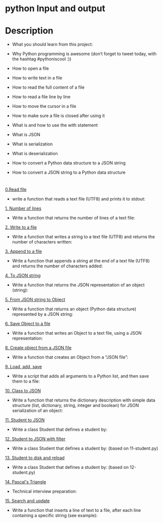 # python Input and output
# Description
* What you should learn from this project:

* Why Python programming is awesome (don’t forget to tweet today, with the hashtag #pythoniscool :))
* How to open a file
* How to write text in a file
* How to read the full content of a file
* How to read a file line by line
* How to move the cursor in a file
* How to make sure a file is closed after using it
* What is and how to use the with statement
* What is JSON
* What is serialization
* What is deserialization
* How to convert a Python data structure to a JSON string
* How to convert a JSON string to a Python data structure
#
 [0.Read file](https://github.com/chrisokwisa/alx-higher_level_programming/blob/master/0x0B-python-input_output/0-read_file.py)
* write a function that reads a text file (UTF8) and prints it to stdout:

[1. Number of lines](https://github.com/chrisokwisa/alx-higher_level_programming/blob/master/0x0B-python-input_output/number_of_lines.py)
* Write a function that returns the number of lines of a text file:

[2. Write to a file](https://github.com/chrisokwisa/alx-higher_level_programming/blob/master/0x0B-python-input_output/1-write_file.py)
* Write a function that writes a string to a text file (UTF8) and returns the number of characters written:

[3. Append to a file](https://github.com/chrisokwisa/alx-higher_level_programming/blob/master/0x0B-python-input_output/2-append_write.py)
* Write a function that appends a string at the end of a text file (UTF8) and returns the number of characters added:

[4. To JSON string](https://github.com/chrisokwisa/alx-higher_level_programming/blob/master/0x0B-python-input_output/3-to_json_string.py)
* Write a function that returns the JSON representation of an object (string):

[5. From JSON string to Object](https://github.com/chrisokwisa/alx-higher_level_programming/blob/master/0x0B-python-input_output/4-from_json_string.py)
* Write a function that returns an object (Python data structure) represented by a JSON string:

[6. Save Object to a file](https://github.com/chrisokwisa/alx-higher_level_programming/blob/master/0x0B-python-input_output/5-save_to_json_file.py)
* Write a function that writes an Object to a text file, using a JSON representation:

[8. Create object from a JSON file](https://github.com/chrisokwisa/alx-higher_level_programming/blob/master/0x0B-python-input_output/6-load_from_json_file.py)
* Write a function that creates an Object from a “JSON file”:

[9. Load, add, save](https://github.com/chrisokwisa/alx-higher_level_programming/blob/master/0x0B-python-input_output/7-add_item.py)
* Write a script that adds all arguments to a Python list, and then save them to a file:

[10. Class to JSON](https://github.com/chrisokwisa/alx-higher_level_programming/blob/master/0x0B-python-input_output/8-class_to_json.py)
* Write a function that returns the dictionary description with simple data structure (list, dictionary, string, integer and boolean) for JSON serialization of an object:

[11. Student to JSON](https://github.com/chrisokwisa/alx-higher_level_programming/blob/master/0x0B-python-input_output/10-student.py)
* Write a class Student that defines a student by:

[12. Student to JSON with filter](https://github.com/chrisokwisa/alx-higher_level_programming/blob/master/0x0B-python-input_output/10-student.py)
* Write a class Student that defines a student by: (based on 11-student.py)

[13. Student to disk and reload](https://github.com/chrisokwisa/alx-higher_level_programming/blob/master/0x0B-python-input_output/11-student.py)
* Write a class Student that defines a student by: (based on 12-student.py)

[14. Pascal's Triangle](https://github.com/chrisokwisa/alx-higher_level_programming/blob/master/0x0B-python-input_output/12-pascal_triangle.py)
* Technical interview preparation:

[15. Search and update](https://github.com/chrisokwisa/alx-higher_level_programming/blob/master/0x0B-python-input_output/100-append_after.py)
* Write a function that inserts a line of text to a file, after each line containing a specific string (see example):
